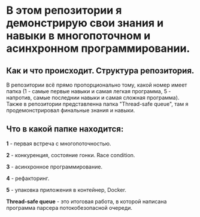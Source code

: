 # В этом репозитории я демонстрирую свои знания и навыки в многопоточном и асинхронном программировании.

## Как и что происходит. Структура репозитория.

В репозитории всё прямо пропорционально тому, какой номер имеет папка (1 - самые первые навыки и самая легкая программа, 5 - напротив, самые последнии навыки и самая сложная программа).
Также в репозитории представленна папка "Thread-safe queue", там я продемонстрировал финальные знания и навыки.

## Что в какой папке находится:

**1** - первая встреча с многопоточностью.

**2** - конкуренция, состояние гонки. Race condition.

**3** - асинхронное программирование.

**4** - рефакторинг.

**5** - упаковка приложения в контейнер, Docker.

**Thread-safe queue** - это итоговая работа, в которой написана программа парсера потокобезопасной очереди.
